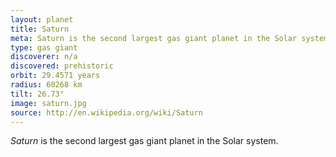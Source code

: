 ```yaml
---
layout: planet
title: Saturn
meta: Saturn is the second largest gas giant planet in the Solar system.
type: gas giant
discoverer: n/a
discovered: prehistoric
orbit: 29.4571 years
radius: 60268 km
tilt: 26.73°
image: saturn.jpg
source: http://en.wikipedia.org/wiki/Saturn
---
```


*Saturn* is the second largest gas giant planet in the Solar system.